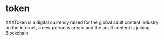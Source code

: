 # token
XXXToken is a digital currency raised for the global adult content industry on the Internet, a new period is create and the adult content is joining Blockchain
